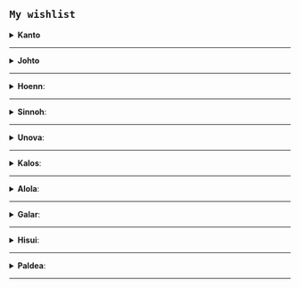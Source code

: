 
 ## `My wishlist`

  <details>
    <summary>
      <strong>Kanto</strong>
    </summary>

 #### Não lendários:
  > Kangaskhan, Staryu, Lapras;

  #### Lendários:
  > (Nenhum);

</details>

---
   <details>
    <summary>
      <strong>Johto</strong>
    </summary>

 #### Não lendários:
> Delibird, Mantine, Smeargle, Miltank;

 #### Lendários:

> Suicune;

</details>

---

  <details>
    <summary>
      <strong>Hoenn</strong>:
    </summary>

 #### Não lendários:
> Wurmple, Taillow, Nincada, Shedinja, Electrike, Minun, Torkoal, Wynaut;

 #### Lendários:
> Regirock, Regice, Registeel, Latias, Rayquaza;

</details> 

---

  <details>
    <summary>
      <strong>Sinnoh</strong>:
    </summary>

 #### Não lendários:
> Combee, Pachirisu, Mime Jr, Spiritomb, Hippopotas, Carnivine, Finneon, Mantyke, Rotom;

 #### Lendários:
> Uxie, Mesprit, Palkia, Heatran, Regigigas;

</details> 

---

  <details>
    <summary>
      <strong>Unova</strong>:
    </summary>

 #### Não lendários:
> Pansage, Basculin, Sandile, Scraggy, Sigilyph, Tirtouga, Trubbish, Zorua, Gothita, Frillish, Klink, Axew, Cryogonal, Shelmet, Mienfoo, Druddigon, Golett, Pawniard, Bouffalant;

 #### Lendários:
> Cobalion, Terrakion, Virizion, Tornadus, Thundurus, Landorus;

</details> 

---

  <details>
    <summary>
      <strong>Kalos</strong>:
    </summary>
    
 #### Não lendários:
> Scatterbug, Flabebe, Pancham, Clauncher, Helioptile, Tyrunt, Klefki;

 #### Lendários:
> Xerneas, Yveltal, Zygarde, Diancie, Hoopa, Volcanion;

</details> 

---

  <details>
    <summary>
      <strong>Alola</strong>:
    </summary>

 #### Não lendários:
> Oricorio, Cutiefly, Rockruff, Mareanie, Dewpider, Salandit, Oranguru, Passimian, Wimpod, Komala, Turtonator, Jangmo-o;
  
 #### Lendários:
> Tapu Lele, Tapu Fini, Tapu Bulu, Nihilego, Pheromosa, Xurkitree, Celesteela, Kartana, Guzzlord, Necrozma, Poipole, Stakataka, Blacephalon;
 
 #### Multi:
> alola&Marowak, Raichu;

</details> 

---

  <details>
    <summary>
      <strong>Galar</strong>:
    </summary>

 #### Não lendários:
> Scorbunny, Sobble, Rookidee, Toxtricity, Sinistea, Hatenna, Stonjourner, Morpeko, Dreepy;

  #### Multi:
> galar&Weezing, Mr. Mime, Yamask, Corsola;

 #### Lendários:
> Zacian, Regieleki, Regidrago;

</details>

---

  <details>
    <summary>
      <strong>Hisui</strong>:
    </summary>

 #### Não lendários:
> Braviary, Wyrdeer;

  #### Multi:
> hisui&Samurott, Typhlosion, Decidueye;

 #### Lendários:
> Enamorous;

</details>

---

  <details>
    <summary>
      <strong>Paldea</strong>:
    </summary>

 #### Não lendários:
> Quaxly, Nymble, Pawmi, Smoliv, Tadbulb, Bombirdier, Shroodle, Greavard, Cetoddle, Frigibax, Gimmighoul, Varoom;

  #### Lendários:
> Meltan;


</details>

---